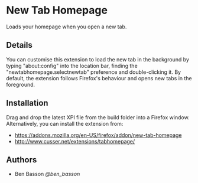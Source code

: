 New Tab Homepage
================
Loads your homepage when you open a new tab.

Details
-------
You can customise this extension to load the new tab in the background by typing "about:config" into the location bar, finding the "newtabhomepage.selectnewtab" preference and double-clicking it. By default, the extension follows Firefox's behaviour and opens new tabs in the foreground. 

Installation
------------
Drag and drop the latest XPI file from the build folder into a Firefox window. Alternatively, you can install the extension from:

 - https://addons.mozilla.org/en-US/firefox/addon/new-tab-homepage
 - http://www.cusser.net/extensions/tabhomepage/

Authors
-------
 - Ben Basson *@ben_basson*
